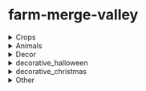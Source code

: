 # farm-merge-valley
<details>
<summary>Crops</summary>
  
| object name | code name | image |
| --- | --- | --- |
|  | avocado_1 | ![avocado_1](https://github.com/user-attachments/assets/d7ca405b-323c-420c-a563-adf21d8b0c3f) |
|  | avocado_2 | ![avocado_2](https://github.com/user-attachments/assets/31c6b93b-9a25-4bae-8580-8dbf59455d68) |
|  | avocado_3 | ![avocado_3](https://github.com/user-attachments/assets/389b65e3-75c9-4928-89ca-726a38f766b7) |
|  | avocado_4 | ![avocado_4](https://github.com/user-attachments/assets/a8e49119-efe8-4960-80c1-df67a39121e4) |
|  | carrot_1 | ![carrot_1](https://github.com/user-attachments/assets/21a18edc-570a-453d-9997-22a772f2f96c) |
|  | carrot_2 | ![carrot_2](https://github.com/user-attachments/assets/588ec300-bf1a-4bd2-b9c2-046f4f8c7a2e) |
|  | carrot_3 | ![carrot_3](https://github.com/user-attachments/assets/1556d904-cf38-42bb-a5a1-bc02f4607dc8) |
|  | carrot_4 | ![carrot_4](https://github.com/user-attachments/assets/1020bcb6-a73b-4b5e-920a-f18fcae5cb1b) |
|  | coffee_1 | ![coffee_1](https://github.com/user-attachments/assets/ca85b198-b597-4e59-8c06-c8e249410903) |
|  | coffee_2 | ![coffee_2](https://github.com/user-attachments/assets/741fd520-dd21-4464-8955-cdf868215af5) |
|  | coffee_3 | ![coffee_3](https://github.com/user-attachments/assets/8c9432fe-0045-4843-bc64-8ba379d1ee0c) |
|  | coffee_4 | ![coffee_4](https://github.com/user-attachments/assets/30db710c-9778-495c-aa7a-77d930fc8789) |
|  | corn_1 | ![corn_1](https://github.com/user-attachments/assets/9ba4fe80-59e0-48b5-b634-dd3c420a8600) |
|  | corn_2 | ![corn_2](https://github.com/user-attachments/assets/c52813bc-38d5-4af3-92f2-35387947cb4a) |
|  | corn_3 | ![corn_3](https://github.com/user-attachments/assets/2596124b-7f1f-4586-bccd-1c1eb4a7b825) |
|  | corn_4 | ![corn_4](https://github.com/user-attachments/assets/bbb4f549-6dfc-4360-b309-52b844789fb3) |
|  | soybeans_1 | ![soybeans_1](https://github.com/user-attachments/assets/f0d939db-3a14-46d6-9035-de77e3c5db70) |
|  | soybeans_2 | ![soybeans_2](https://github.com/user-attachments/assets/a957e6e6-295c-472e-a7b5-a2e4aadf1635) |
|  | soybeans_3 | ![soybeans_3](https://github.com/user-attachments/assets/e8750eba-0301-47b7-89c0-7278962b66d0) |
|  | soybeans_4 | ![soybeans_4](https://github.com/user-attachments/assets/cb9ac2ba-0898-443d-8883-d422b8302029) |
|  | sugarcane_1 | ![sugarcane_1](https://github.com/user-attachments/assets/233a2559-c50f-43b7-bab1-f0a2c24efafa) |
|  | sugarcane_2 | ![sugarcane_2](https://github.com/user-attachments/assets/a638df44-d57a-4871-b176-955df7881b75) |
|  | sugarcane_3 | ![sugarcane_3](https://github.com/user-attachments/assets/8f08dfeb-0ec0-4c84-b6ce-ac0f5c9b41b5) |
|  | sugarcane_4 | ![sugarcane_4](https://github.com/user-attachments/assets/786ac749-e661-460c-9cbc-726a19767904) |
|  | sunflower_1 | ![sunflower_1](https://github.com/user-attachments/assets/12565ced-ebcc-42be-97c8-1bcb6d6dce48) |
|  | sunflower_2 | ![sunflower_2](https://github.com/user-attachments/assets/077c5766-4621-4595-9ed1-c2941771d6ba) |
|  | sunflower_3 | ![sunflower_3](https://github.com/user-attachments/assets/ac1f4758-72ce-43f1-8487-d5bcdee6ff08) |
|  | sunflower_4 | ![sunflower_4](https://github.com/user-attachments/assets/2c909085-a5bf-4334-bf8b-26edb832e727) |
|  | tomato_1 | ![tomato_1](https://github.com/user-attachments/assets/ce3c7f6c-469b-4345-8a90-7533ddb954c7) |
|  | tomato_2 | ![tomato_2](https://github.com/user-attachments/assets/a80e9ab9-bda7-4f6b-9186-9e75fce5516f) |
|  | tomato_3 | ![tomato_3](https://github.com/user-attachments/assets/67007e12-d896-494a-b420-35ad2dff7931) |
|  | tomato_4 | ![tomato_4](https://github.com/user-attachments/assets/0ddbc971-0056-4070-9add-3aa80dfcc37c) |
|  | wheat_1 | ![wheat_1](https://github.com/user-attachments/assets/e7cf14c7-2f71-4eab-9ca8-5afc6b82b546) |
|  | wheat_2 | ![wheat_2](https://github.com/user-attachments/assets/35e8a8db-febb-4485-8eff-a26d8c01b276) |
|  | wheat_3 | ![wheat_3](https://github.com/user-attachments/assets/ee9f3ba2-1dc3-4cb9-a82d-72eb8dd1d442) |
|  | wheat_4 | ![wheat_4](https://github.com/user-attachments/assets/eb210fb6-3863-4a16-9fde-1b89038920ac) |

</details>

<details>
<summary>Animals</summary>

| object name | code name | image |
| --- | --- | --- |
|  |  | ![chicken_1](https://github.com/user-attachments/assets/1c54ba44-9d52-4b77-aa5a-d9e367fe24df) |
|  |  | ![chicken_2](https://github.com/user-attachments/assets/e61faaa2-f37b-46d3-b525-fedd353c4898) |
|  |  | ![chicken_3](https://github.com/user-attachments/assets/367c1971-3462-4b71-8036-672fafc485a7) |
|  |  | ![chicken_4](https://github.com/user-attachments/assets/ba959bab-81dc-4b0d-ba72-8c501ecb1deb) |
|  |  | ![cow_1](https://github.com/user-attachments/assets/10f12713-e7b5-46ca-9b21-304f5bdeeb1a) |
|  |  | ![cow_2](https://github.com/user-attachments/assets/f15ccc22-6bd5-4c49-a08e-27d9038e8b87) |
|  |  | ![cow_3](https://github.com/user-attachments/assets/c0e1586c-29ab-4326-9f01-b40b7539fec3) |
|  |  | ![cow_4](https://github.com/user-attachments/assets/0f0af0da-8d88-4f36-867d-5efbfd1d022e) |
|  |  | ![deer_1](https://github.com/user-attachments/assets/027edd0c-d9ce-4930-a57a-801c6048a418) |
|  |  | ![deer_2](https://github.com/user-attachments/assets/e66f44d6-15b6-4295-93ba-787e75298b5e) |
|  |  | ![deer_3](https://github.com/user-attachments/assets/a93502a3-73f9-4488-ae1f-df9e73f26778) |
|  |  | ![deer_4](https://github.com/user-attachments/assets/683bbbd8-eb61-4bcc-8402-7000e4d6ff15) |
|  |  | ![goat_1](https://github.com/user-attachments/assets/5e9076eb-38fe-4305-91f2-d19692b2ed00) |
|  |  | ![goat_2](https://github.com/user-attachments/assets/c723b5df-4941-4051-8cb5-4ffda095129c) |
|  |  | ![goat_3](https://github.com/user-attachments/assets/c225a975-acc4-4525-b5ef-02420ae3913d) |
|  |  | ![goat_4](https://github.com/user-attachments/assets/07ff5bed-1586-45a7-a82b-c7ca356e2750) |
|  |  | ![pig_1](https://github.com/user-attachments/assets/54d3c27c-a818-48d3-a80f-553fa946fd28) |
|  |  | ![pig_2](https://github.com/user-attachments/assets/fbce0efa-06cc-474d-92aa-0bc96a628a37) |
|  |  | ![pig_3](https://github.com/user-attachments/assets/9ea652e9-5241-42ea-89d4-90d3134d5208) |
|  |  | ![pig_4](https://github.com/user-attachments/assets/693f006f-01b8-4b96-81d4-e9d6954642ed) |
|  |  | ![sheep_1](https://github.com/user-attachments/assets/051cf15b-756e-4a39-bb6a-7137dd3199e1) |
|  |  | ![sheep_2](https://github.com/user-attachments/assets/796da01c-49c4-48fe-a12f-2c8182d9a796) |
|  |  | ![sheep_3](https://github.com/user-attachments/assets/a2a12dd5-fad2-4527-8546-d5358d4f743d) |
|  |  | ![sheep_4](https://github.com/user-attachments/assets/ac4df414-0b00-48c6-b324-6e9c008110fa) |
|  |  | ![trufflepig_1](https://github.com/user-attachments/assets/1d1079d9-9e0a-499d-be1e-ce9b365e2dd2) |
|  |  | ![trufflepig_2](https://github.com/user-attachments/assets/49d245e5-466b-44da-8be8-03963b7ac60c) |
|  |  | ![trufflepig_3](https://github.com/user-attachments/assets/ed40c3fa-b8c6-44e5-a856-1aa222938a87) |
|  |  | ![trufflepig_4](https://github.com/user-attachments/assets/d252de19-3769-4c93-8149-f2ae2c8b5103) |

</details>

<details>
<summary>Decor</summary>

| object name | code name | image |
| --- | --- | --- |
|  |  | ![bakery](https://github.com/user-attachments/assets/a5491934-7c04-422f-8123-df901af4e6e9) |
|  |  | ![barista](https://github.com/user-attachments/assets/b3be8857-83ef-445d-abda-89dbd687e840) |
|  |  | ![bbq](https://github.com/user-attachments/assets/45d74351-205c-41fb-8ad5-7272f3f27761) |
|  |  | ![building_avocadofiesta](https://github.com/user-attachments/assets/a4e521f4-2fcd-479c-9079-724cda4b2dbf) |
|  |  | ![building_trufflelicious](https://github.com/user-attachments/assets/e789a62b-1a67-45c2-8fbc-cc96bfc64231) |
|  |  | ![dairy](https://github.com/user-attachments/assets/04e4e380-5777-4145-a472-8911d4c85e82) |
|  |  | ![loom](https://github.com/user-attachments/assets/8ea4e179-9f52-40fd-9e13-d7853a9746f3) |
|  |  | ![market](https://github.com/user-attachments/assets/c6e479a9-a583-43d0-9480-9ba0cf3ad425) |
|  |  | ![museum](https://github.com/user-attachments/assets/df6e023d-0c9d-40d7-905b-73871373b5f3) |
|  |  | ![sweets](https://github.com/user-attachments/assets/76d7d225-482d-420c-b5ab-edb90e9445c3) |
|  |  | ![decorative_barn](https://github.com/user-attachments/assets/2cf3a590-15a9-442e-a768-71590e2808fe) |
|  |  | ![decorative_birdshouse](https://github.com/user-attachments/assets/39544214-df55-46e5-ba06-766b8fea5477) |
|  |  | ![decorative_chickencoop](https://github.com/user-attachments/assets/b053b093-8c77-414b-aff8-5b48a6f698a7) |
|  |  | ![decorative_doghouse](https://github.com/user-attachments/assets/7ab6c1a4-0e58-4720-8cb5-4b33d5e39550) |
|  |  | ![decorative_farmhouse](https://github.com/user-attachments/assets/b3842973-40b6-4d5d-99f8-a5205e2b1895) |
|  |  | ![decorative_feedingtrough](https://github.com/user-attachments/assets/8c2b1512-0253-4462-adf7-d5ac1c61c2f1) |
|  |  | ![decorative_flowerpots](https://github.com/user-attachments/assets/b3ec4a64-1274-41f9-a255-4e5f563ccdc2) |
|  |  | ![decorative_fountain](https://github.com/user-attachments/assets/ce649b7c-0f1e-4b54-9425-927d06711dde) |
|  |  | ![decorative_haywagon](https://github.com/user-attachments/assets/32cef2a7-bde6-43a9-9aa4-ec359bbc5c01) |
|  |  | ![decorative_lamppost](https://github.com/user-attachments/assets/0e8dddb3-a03a-4944-aaaa-101716eda327) |
|  |  | ![decorative_milktank](https://github.com/user-attachments/assets/c588e9ea-9db5-43f1-9466-cbcd955502e2) |
|  |  | ![decorative_picknicktable](https://github.com/user-attachments/assets/bf55b85b-2cf2-44be-b953-878ccb687606) |
|  |  | ![decorative_shed](https://github.com/user-attachments/assets/3c1efd42-6126-4aee-83d4-b4d7b31cd024) |
|  |  | ![decorative_silo](https://github.com/user-attachments/assets/d7d79365-026e-47dc-915e-8a16185d1005) |
|  |  | ![decorative_stoneflowerpot](https://github.com/user-attachments/assets/1cd9c0c1-bdea-4f79-b667-b53d41371336) |
|  |  | ![decorative_toilet](https://github.com/user-attachments/assets/ea432bc1-bf2f-49ce-ad9f-1c11ce6788e1) |
|  |  | ![decorative_watertower](https://github.com/user-attachments/assets/f20d400b-cab9-473f-80ac-43aabf8c1e3c) |
|  |  | ![decorative_well](https://github.com/user-attachments/assets/730f68ff-0041-4b03-b777-e5609d5fcb44) |
|  |  | ![decorative_windmill](https://github.com/user-attachments/assets/dff98741-40df-4496-aa9a-5a366237978d) |
|  |  | ![trainstation](https://github.com/user-attachments/assets/3ceaf937-3b4c-4628-9a4b-46489245d335) |
|  |  |  |
|  |  |  |
|  |  |  |
|  |  |  |
|  |  |  |
|  |  |  |
|  |  |  |
|  |  |  |

</details>

<details>
<summary>decorative_halloween</summary>

| object name | code name | image |
| --- | --- | --- |
|  |  | ![decorative_halloween_blackcat]https://github.com/frightfully6610/farm-merge-valley/image/decorative_halloween/decorative_halloween_blackcat.png |
|  |  |  |
|  |  |  |
|  |  |  |
|  |  |  |
|  |  |  |
|  |  |  |

</details>

<details>
<summary>decorative_christmas</summary>

| object name | code name | image |
| --- | --- | --- |
|  |  |  |
|  |  |  |
|  |  |  |
|  |  |  |
|  |  |  |
|  |  |  |
|  |  |  |

</details>

<details>
<summary>Other</summary>

| object name | code name | image |
| --- | --- | --- |
|  |  |  |
|  |  |  |
|  |  |  |
|  |  |  |
|  |  |  |
|  |  |  |
|  |  |  |

</details>
